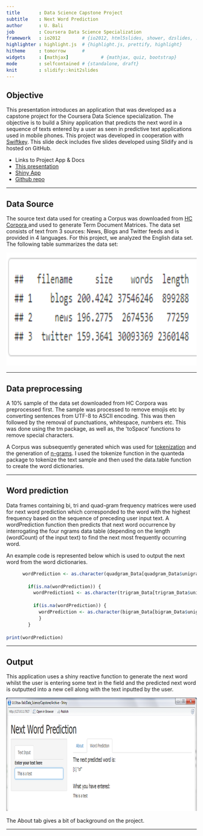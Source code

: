 ```yaml
---
title       : Data Science Capstone Project
subtitle    : Next Word Prediction
author      : U. Bali
job         : Coursera Data Science Specialization
framework   : io2012        # {io2012, html5slides, shower, dzslides, ...}
highlighter : highlight.js  # {highlight.js, prettify, highlight}
hitheme     : tomorrow      # 
widgets     : [mathjax]            # {mathjax, quiz, bootstrap}
mode        : selfcontained # {standalone, draft}
knit        : slidify::knit2slides
---
```


## Objective
This presentation introduces an application that was developed as a capstone project for the Coursera Data Science specialization. The objective is to build a Shiny application that predicts the next word in a sequence of texts entered by a user as seen in predictive text applications used in mobile phones. This project was developed in cooperation with <a href="https://swiftkey.com">Swiftkey</a>.
This slide deck includes five slides developed using Slidify and is hosted on GitHub. 

- Links to Project App & Docs 
- <a href="https://ubali1.github.io/Capstone_Slidify/">This presentation</a>
- <a href="https://ubali1.shinyapps.io/DSS_Capstone/">Shiny App</a>
- <a href="https://github.com/ubali1/DSS_Capstone">Github repo</a>

--- 

## Data Source
The source text data used for creating a Corpus was downloaded from <a href="https://www.corpora.heliohost.org">HC Corpora </a> and used to generate Term Document Matrices. 
The data set consists of text from 3 sources: News, Blogs and Twitter feeds and is provided in 4 languages. For this project, we analyzed the English data set. The following table summarizes the data set: 

<div style='text-align: center;'>
    <img height='300' src='table1.png'/>
</div>

---

## Data preprocessing

A 10% sample of the data set downloaded from HC Corpora was preprocessed first. The sample was processed to remove emojis etc by converting sentences from UTF-8 to ASCII encoding. This was then followed by the removal of punctuations, whitespace, numbers etc. This was done using the tm package, as well as, the 'toSpace' functions to remove special characters.

A Corpus was subsequently generated which was used for <a href="https://en.wikipedia.org/wiki/Lexical_analysis#Tokenization">tokenization</a> and the generation of <a href="https://en.wikipedia.org/wiki/N-gram">n-grams</a>. I used the tokenize function in the quanteda package to tokenize the text sample and then used the data.table function to create the word dictionaries. 

---

## Word prediction

Data frames containing bi, tri and quad-gram frequency matrices were used for next word prediction which corresponded to the word with the highest frequency based on the sequence of preceding user input text.
A wordPrediction function then predicts that next word occurrence by interrogating the four ngrams data table (depending on the length (wordCount) of the input text) to find the next most frequently occurring word. 

An example code is represented below which is used to output the next word from the word dictionaries.



```r
      wordPrediction <- as.character(quadgram_Data[quadgram_Data$unigram==input_Text[1] & quadgram_Data$bigram==input_Text[2] & quadgram_Data$trigram==input_Text[3],][1,]$quadgram)

        if(is.na(wordPrediction)) {
          wordPrediction1 <- as.character(trigram_Data[trigram_Data$unigram==input_Text[2] & trigram_Data$bigram==input_Text[3],][1,]$trigram)
                        
          if(is.na(wordPrediction)) {
            wordPrediction <- as.character(bigram_Data[bigram_Data$unigram==input_Text[3],][1,]$bigram)
            }
        }

print(wordPrediction)
```

---

## Output

This application uses a shiny reactive function to generate the next word whilst the user is entering some text in the field and the predicted next word is outputted into a new cell along with the text inputted by the user. 

<div style='text-align: center;'>
    <img height='300' src='plot1.png'/>
</div>

The About tab gives a bit of background on the project.

---

